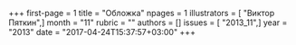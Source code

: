 +++
first-page = 1
title = "Обложка"
npages = 1
illustrators = [ "Виктор Пяткин",]
month = "11"
rubric = ""
authors = []
issues = [ "2013_11",]
year = "2013"
date = "2017-04-24T15:37:57+03:00"
+++
